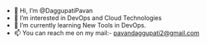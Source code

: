 - 👋 Hi, I’m @DaggupatiPavan
- 👀 I’m interested in DevOps and Cloud Technologies
- 🌱 I’m currently learning New Tools in DevOps.
- 📫 You can reach me on my mail:- pavandaggupati2@gmail.com

<!---
DaggupatiPavan/DaggupatiPavan is a ✨ special ✨ repository because its `README.md` (this file) appears on your GitHub profile.
You can click the Preview link to take a look at your changes.
--->
